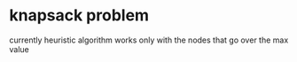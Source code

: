 # knapsack problem  
currently heuristic algorithm works only with the nodes that go over the max value